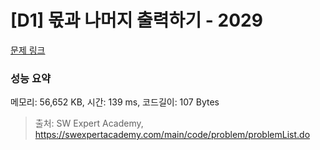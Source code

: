 # [D1] 몫과 나머지 출력하기 - 2029 

[문제 링크](https://swexpertacademy.com/main/code/problem/problemDetail.do?contestProbId=AV5QGNvKAtEDFAUq) 

### 성능 요약

메모리: 56,652 KB, 시간: 139 ms, 코드길이: 107 Bytes



> 출처: SW Expert Academy, https://swexpertacademy.com/main/code/problem/problemList.do